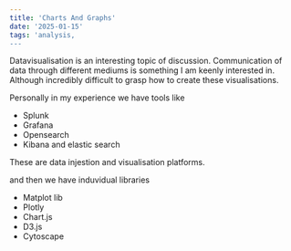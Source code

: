 ```yaml
---
title: 'Charts And Graphs'
date: '2025-01-15'
tags: 'analysis, 
---
```


Datavisualisation is an interesting topic of discussion. Communication of data through different mediums is something I am keenly interested in. Although incredibly difficult to grasp how to create these visualisations.

Personally in my experience we have tools like 

- Splunk
- Grafana
- Opensearch
- Kibana and elastic search

These are data injestion and visualisation platforms.

and then we have induvidual libraries

- Matplot lib
- Plotly
- Chart.js
- D3.js
- Cytoscape

